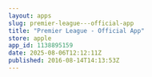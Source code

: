 ```yaml
---
layout: apps
slug: premier-league---official-app
title: "Premier League - Official App"
store: apple
app_id: 1138895159
date: 2025-08-06T12:12:11Z
published: 2016-08-14T14:13:53Z
---
```

